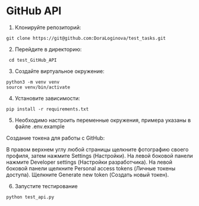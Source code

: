 # GitHub API

1. Клонируйте репозиторий:
```
git clone https://git@github.com:DoraLoginova/test_tasks.git

```
2. Перейдите в директорию:
```
 cd test_GitHub_API
```
3. Создайте виртуальное окружение:

```
python3 -m venv venv
source venv/bin/activate  

```
 
4. Установите зависимости:
 
```
pip install -r requirements.txt
```
5. Необходимо настроить переменные окружения, примера указаны в файле .env.example

Создание токена для работы с GitHub:  

   В правом верхнем углу любой страницы щелкните фотографию своего профиля, затем нажмите Settings (Настройки).
   На левой боковой панели нажмите Developer settings (Настройки разработчика).
   На левой боковой панели щелкните Personal access tokens (Личные токены доступа).
   Щелкните Generate new token (Создать новый токен).

6. Запустите тестирование
```
python test_api.py

```